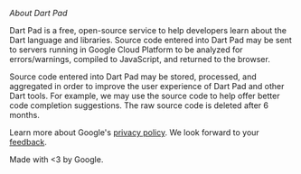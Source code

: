 *About Dart Pad*

Dart Pad is a free, open-source service to help developers learn about the Dart language and libraries. Source code entered into Dart Pad may be sent to servers running in Google Cloud Platform to be analyzed for errors/warnings, compiled to JavaScript, and returned to the browser.

Source code entered into Dart Pad may be stored, processed, and aggregated in order to improve the user experience of Dart Pad and other Dart tools. For example, we may use the source code to help offer better code completion suggestions. The raw source code is deleted after 6 months.

Learn more about Google's [privacy policy](http://www.google.com/policies/privacy/). We look forward to your [feedback](https://github.com/dart-lang/dart-pad/issues).

Made with <3 by Google.